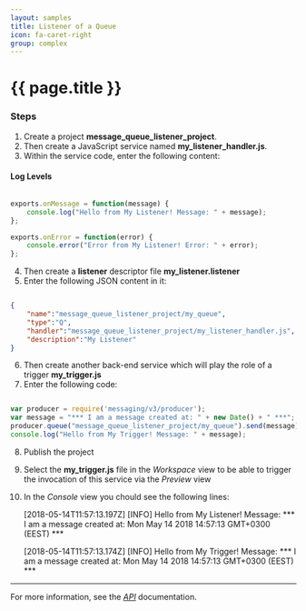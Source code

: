 ```yaml
---
layout: samples
title: Listener of a Queue
icon: fa-caret-right
group: complex
---
```


{{ page.title }}
===

### Steps


1. Create a project **message_queue_listener_project**.
2. Then create a JavaScript service named **my_listener_handler.js**.
3. Within the service code, enter the following content:

#### Log Levels

```javascript

exports.onMessage = function(message) {
	console.log("Hello from My Listener! Message: " + message);
};

exports.onError = function(error) {
	console.error("Error from My Listener! Error: " + error);
};

```

4. Then create a **listener** descriptor file **my_listener.listener**
5. Enter the following JSON content in it:

```json

{
    "name":"message_queue_listener_project/my_queue",
    "type":"Q",
    "handler":"message_queue_listener_project/my_listener_handler.js",
    "description":"My Listener"
}

```

6. Then create another back-end service which will play the role of a trigger **my_trigger.js**
7. Enter the following code:

```javascript

var producer = require('messaging/v3/producer');
var message = "*** I am a message created at: " + new Date() + " ***";
producer.queue("message_queue_listener_project/my_queue").send(message);
console.log("Hello from My Trigger! Message: " + message);

```

8. Publish the project
9. Select the **my_trigger.js** file in the *Workspace* view to be able to trigger the invocation of this service via the *Preview* view
10. In the *Console* view you chould see the following lines:

	[2018-05-14T11:57:13.197Z] [INFO] Hello from My Listener! Message: *** I am a message created at: Mon May 14 2018 14:57:13 GMT+0300 (EEST) ***
	
	[2018-05-14T11:57:13.174Z] [INFO] Hello from My Trigger! Message: *** I am a message created at: Mon May 14 2018 14:57:13 GMT+0300 (EEST) ***

---

For more information, see the *[API](../api/)* documentation.
